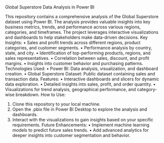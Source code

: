 Global Superstore Data Analysis in Power BI 


This repository contains a comprehensive analysis of the Global Superstore dataset using Power BI. 
The analysis provides valuable insights into key business metrics, trends, and performance across 
various regions, categories, and timeframes. The project leverages interactive visualizations and 
dashboards to help stakeholders make data-driven decisions. 
Key Insights: 
• Sales and profit trends across different regions, product categories, and customer segments. 
• Performance analysis by country, state, and city. 
• Identification of top-performing products, regions, and sales representatives. 
• Correlation between sales, discount, and profit margins. 
• Insights into customer behavior and purchasing patterns. 
Technologies Used: 
• Power BI: Data analysis, visualization, and dashboard creation. 
• Global Superstore Dataset: Public dataset containing sales and transaction data. 
Features: 
• Interactive dashboards and slicers for dynamic data exploration. 
• Detailed insights into sales, profit, and order quantity. 
• Visualizations for trend analysis, geographical performance, and category-wise breakdown. 
How to Use: 
1. Clone this repository to your local machine. 
2. Open the .pbix file in Power BI Desktop to explore the analysis and dashboards. 
3. Interact with the visualizations to gain insights based on your specific requirements. 
Future Enhancements: 
• Implement machine learning models to predict future sales trends. 
• Add advanced analytics for deeper insights into customer segmentation and behavior. 
